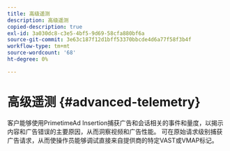 ```yaml
---
title: 高级遥测
description: 高级遥测
copied-description: true
exl-id: 3a030dc8-c3e5-4bf5-9d69-58cfa880bf6a
source-git-commit: 3e63c187f12d1bff53370bbcde4d6a77f58f3b4f
workflow-type: tm+mt
source-wordcount: '68'
ht-degree: 0%

---
```


# 高级遥测 {#advanced-telemetry}

客户能够使用PrimetimeAd Insertion捕获广告和会话相关的事件和量度，以揭示内容和广告错误的主要原因，从而洞察视频和广告性能。  可在原始请求级别捕获广告请求，从而使操作员能够调试直接来自提供商的特定VAST或VMAP标记。
